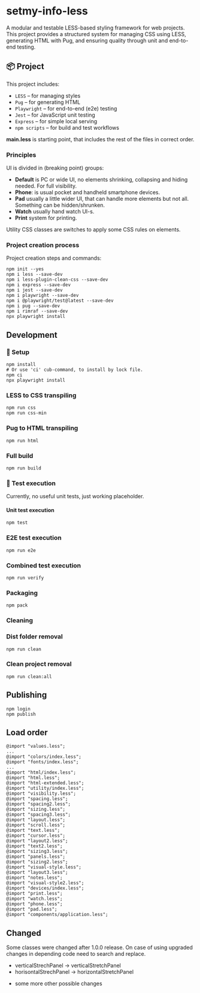 # setmy-info-less

A modular and testable LESS-based styling framework for web projects. This project provides a structured system for
managing CSS using LESS, generating HTML with Pug, and ensuring quality through unit and end-to-end testing.

## 📦 Project

This project includes:

- `LESS` – for managing styles
- `Pug` – for generating HTML
- `Playwright` – for end-to-end (e2e) testing
- `Jest` – for JavaScript unit testing
- `Express` – for simple local serving
- `npm scripts` – for build and test workflows

**main.less** is starting point, that includes the rest of the files in correct order.

### Principles

UI is divided in (breaking point) groups:

* **Default** is PC or wide UI, no elements shrinking, collapsing and hiding needed. For full visibility.
* **Phone**: is usual pocket and handheld smartphone devices.
* **Pad** usually a little wider UI, that can handle more elements but not all. Something can be hidden/shrunken.
* **Watch** usually hand watch UI-s.
* **Print** system for printing.

Utility CSS classes are switches to apply some CSS rules on elements.

### Project creation process

Project creation steps and commands:

```
npm init --yes
npm i less --save-dev
npm i less-plugin-clean-css --save-dev
npm i express --save-dev
npm i jest --save-dev
npm i playwright --save-dev
npm i @playwright/test@latest --save-dev
npm i pug --save-dev
npm i rimraf --save-dev
npx playwright install
```

## Development

### 🔧 Setup

```
npm install
# Or use 'ci' cub-command, to install by lock file. 
npm ci
npx playwright install
```

### LESS to CSS transpiling

```
npm run css
npm run css-min
```

### Pug to HTML transpiling

```
npm run html
```

### Full build

```
npm run build
```

### 🧪 Test execution

Currently, no useful unit tests, just working placeholder.

#### Unit test execution

```
npm test
```

### E2E test execution

```
npm run e2e
```

### Combined test execution

```
npm run verify
```

### Packaging

```
npm pack
```

### Cleaning

### Dist folder removal

```
npm run clean
```

### Clean project removal

```
npm run clean:all
```

## Publishing

```
npm login
npm publish
```

## Load order

    @import "values.less";
    ...
    @import "colors/index.less";
    @import "fonts/index.less";
    ...
    @import "html/index.less";
    @import "html.less";
    @import "html-extended.less";
    @import "utility/index.less";
    @import "visibility.less";
    @import "spacing.less";
    @import "spacing2.less";
    @import "sizing.less";
    @import "spacing3.less";
    @import "layout.less";
    @import "scroll.less";
    @import "text.less";
    @import "cursor.less";
    @import "layout2.less";
    @import "text2.less";
    @import "sizing3.less";
    @import "panels.less";
    @import "sizing2.less";
    @import "visual-style.less";
    @import "layout3.less";
    @import "notes.less";
    @import "visual-style2.less";
    @import "devices/index.less";
    @import "print.less";
    @import "watch.less";
    @import "phone.less";
    @import "pad.less";
    @import "components/application.less";

## Changed

Some classes were changed after 1.0.0 release. On case of using upgraded changes in depending code need to search and
replace.

* verticalStrechPanel -> verticalStretchPanel
* horisontalStrechPanel -> horizontalStretchPanel

+ some more other possible changes

